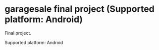 # garagesale final project (Supported platform: Android)

Final project.

Supported platform: Android
